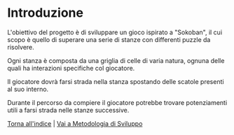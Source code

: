 # Introduzione

L'obiettivo del progetto è di sviluppare un gioco ispirato a "Sokoban", il cui scopo è quello di superare una serie di stanze con differenti puzzle da risolvere.

Ogni stanza è composta da una griglia di celle di varia natura, ognuna delle quali ha interazioni specifiche col giocatore.

Il giocatore dovrà farsi strada nella stanza spostando delle scatole presenti al suo interno.

Durante il percorso da compiere il giocatore potrebbe trovare potenziamenti utili a farsi strada nelle stanze successive.

[Torna all'indice](../report.md) | [Vai a Metodologia di Sviluppo](../02-development-process/report.md)
